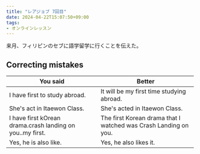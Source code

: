 ```yaml
---
title: "レアジョブ 7回目"
date: 2024-04-22T15:07:50+09:00
tags:
- オンラインレッスン
---
```


来月、フィリピンのセブに語学留学に行くことを伝えた。

## Correcting mistakes

| You said                                  | Better                                    |
|-------------------------------------------|-------------------------------------------|
| I have first to study abroad.             | It will be my first time studying abroad. |
| She's act in Itaewon Class.               | She's acted in Itaewon Class.             |
| I have first kOrean drama.crash landing on you..my first. | The first Korean drama that I watched was Crash Landing on you. |
| Yes, he is also like.                     | Yes, he also likes it.                    |
